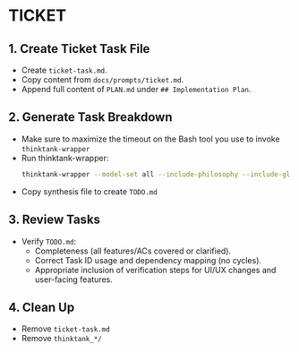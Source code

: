 # TICKET

## 1. Create Ticket Task File
- Create `ticket-task.md`.
- Copy content from `docs/prompts/ticket.md`.
- Append full content of `PLAN.md` under `## Implementation Plan`.

## 2. Generate Task Breakdown
- Make sure to maximize the timeout on the Bash tool you use to invoke `thinktank-wrapper`
- Run thinktank-wrapper:
    ```bash
    thinktank-wrapper --model-set all --include-philosophy --include-glance --instructions ticket-task.md PLAN.md
    ```
- Copy synthesis file to create `TODO.md`

## 3. Review Tasks
- Verify `TODO.md`:
    - Completeness (all features/ACs covered or clarified).
    - Correct Task ID usage and dependency mapping (no cycles).
    - Appropriate inclusion of verification steps for UI/UX changes and user-facing features.

## 4. Clean Up
- Remove `ticket-task.md`
- Remove `thinktank_*/`

